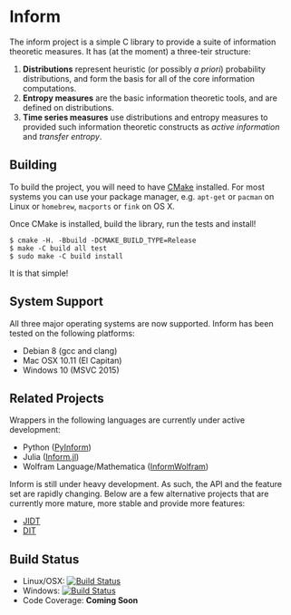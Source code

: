 # Inform

The inform project is a simple C library to provide a suite of information theoretic measures. It has (at the moment) a three-teir structure:

1. **Distributions** represent heuristic (or possibly _a priori_) probability distributions, and form the basis for all of the core information computations.
2. **Entropy measures** are the basic information theoretic tools, and are defined on distributions.
3. **Time series measures** use distributions and entropy measures to provided such information theoretic constructs as _active information_ and _transfer entropy_.

## Building

To build the project, you will need to have [CMake](https://cmake.org) installed. For most systems you can use your package manager, e.g. `apt-get` or `pacman` on Linux or `homebrew`, `macports` or `fink` on OS X.

Once CMake is installed, build the library, run the tests and install!

    $ cmake -H. -Bbuild -DCMAKE_BUILD_TYPE=Release
    $ make -C build all test
    $ sudo make -C build install

It is that simple!

## System Support

All three major operating systems are now supported. Inform has been tested on the following platforms:

- Debian 8 (gcc and clang)
- Mac OSX 10.11 (El Capitan)
- Windows 10 (MSVC 2015)

## Related Projects

Wrappers in the following languages are currently under active development:
- Python ([PyInform](https://github.com/elife-asu/pyinform))
- Julia ([Inform.jl](https://github.com/elife-asu/Inform.jl))
- Wolfram Language/Mathematica ([InformWolfram](https://github.com/dglmoore/InformWolfram))

Inform is still under heavy development. As such, the API and the feature set are rapidly changing. Below are a few alternative projects that are currently more mature, more stable and provide more features:
- [JIDT](https://github.com/jlizier/jidt)
- [DIT](https://github.com/dit/dit)


## Build Status
- Linux/OSX: [![Build Status](https://travis-ci.org/ELIFE-ASU/Inform.svg?branch=master)](https://travis-ci.org/ELIFE-ASU/Inform)
- Windows: [![Build Status](https://ci.appveyor.com/api/projects/status/7y015h6p7n0q7097/branch/master?svg=true)](https://ci.appveyor.com/project/dglmoore/inform-vx977)
- Code Coverage: **Coming Soon**
